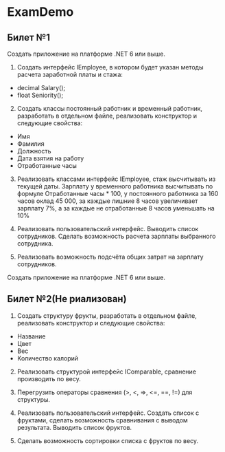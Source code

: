 # ExamDemo
## Билет №1
Создать приложение на платформе .NET 6 или выше.

1.	Создать интерфейс IEmployee, в котором будет указан методы расчета заработной платы и стажа:
- decimal Salary();
- float Seniority();

2.	Создать классы постоянный работник и временный работник, разработать в отдельном файле, реализовать конструктор и следующие свойства:
- Имя
- Фамилия
- Должность
- Дата взятия на работу
- Отработанные часы

3.	Реализовать классами интерфейс IEmployee, стаж высчитывать из текущей даты. Зарплату у временного работника высчитывать по формуле Отработанные часы * 100, у постоянного работника за 160 часов оклад 45 000, за каждые лишние 8 часов увеличивает зарплату 7%, а за каждые не отработанные 8 часов уменьшать на 10%
 
4.	Реализовать пользовательский интерфейс. Выводить список сотрудников. Сделать возможность расчета зарплаты выбранного сотрудника.
5.	Реализовать возможность подсчёта общих затрат на зарплату сотрудников.

Создать приложение на платформе .NET 6 или выше.
## Билет №2(Не риализован)
1.	Создать структуру фрукты, разработать в отдельном файле, реализовать конструктор и следующие свойства:
- Название
- Цвет
- Вес
- Количество калорий

2.	Реализовать структурой интерфейс IComparable, сравнение производить по весу.

3.	Перегрузить операторы сравнения (>, <, =>, <=, ==, !=) для структуры.
 
4.	Реализовать пользовательский интерфейс. Создать список с фруктами, сделать возможность сравнивания с выводом результата. Выводить список фруктов.
5.	Сделать возможность сортировки списка с фруктов по весу.

